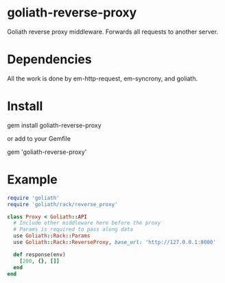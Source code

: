 goliath-reverse-proxy
=====================

Goliath reverse proxy middleware. Forwards all requests to another server.

Dependencies
============
All the work is done by em-http-request, em-syncrony, and goliath.


Install
=======

  gem install goliath-reverse-proxy

or add to your Gemfile

  gem 'goliath-reverse-proxy'


Example
=======

```ruby
require 'goliath'
require 'goliath/rack/reverse_proxy'

class Proxy < Goliath::API
  # Include other middleware here before the proxy
  # Params is required to pass along data
  use Goliath::Rack::Params
  use Goliath::Rack::ReverseProxy, base_url: 'http://127.0.0.1:8000'

  def response(env)
    [200, {}, []]
  end
end
```

